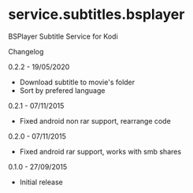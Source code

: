 # service.subtitles.bsplayer
BSPlayer Subtitle Service for Kodi
  
  Changelog
  
0.2.2 - 19/05/2020
- Download subtitle to movie's folder
- Sort by prefered language

0.2.1 - 07/11/2015
- Fixed android non rar support, rearrange code

0.2.0 - 07/11/2015
- Fixed android rar support, works with smb shares

0.1.0 - 27/09/2015
- Initial release

